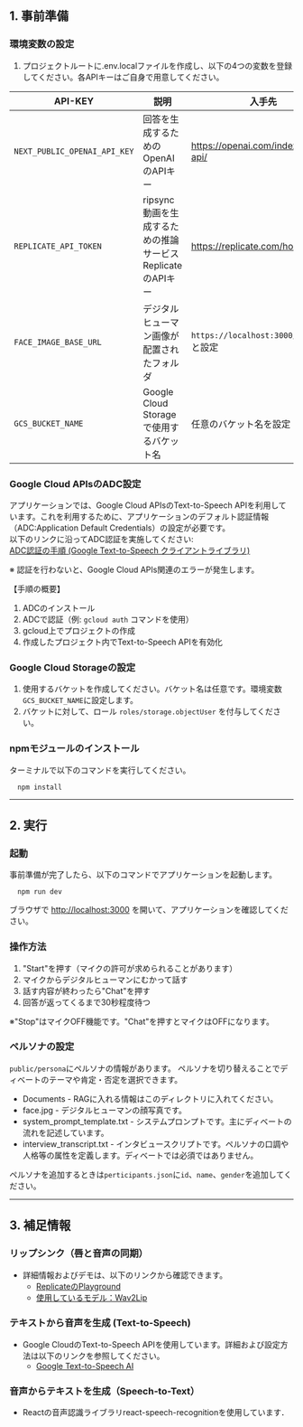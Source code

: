 ## 1. 事前準備

### 環境変数の設定

1. プロジェクトルートに.env.localファイルを作成し、以下の4つの変数を登録してください。各APIキーはご自身で用意してください。

| API-KEY | 説明 | 入手先 |
| --- | --- | --- |
|`NEXT_PUBLIC_OPENAI_API_KEY` | 回答を生成するためのOpenAIのAPIキー | https://openai.com/index/openai-api/ |
| `REPLICATE_API_TOKEN` | ripsync動画を生成するための推論サービスReplicateのAPIキー | https://replicate.com/home |
| `FACE_IMAGE_BASE_URL` | デジタルヒューマン画像が配置されたフォルダ | `https://localhost:3000/persona`と設定 |
| `GCS_BUCKET_NAME` | Google Cloud Storageで使用するバケット名 | 任意のバケット名を設定 |

### Google Cloud APIsのADC設定

アプリケーションでは、Google Cloud APIsのText-to-Speech APIを利用しています。これを利用するために、アプリケーションのデフォルト認証情報（ADC:Application Default Credentials）の設定が必要です。  
以下のリンクに沿ってADC認証を実施してください:  
[ADC認証の手順 (Google Text-to-Speech クライアントライブラリ)](https://cloud.google.com/text-to-speech/docs/libraries?hl=ja#client-libraries-install-nodejs)

※ 認証を行わないと、Google Cloud APIs関連のエラーが発生します。

【手順の概要】

1. ADCのインストール  
2. ADCで認証（例: `gcloud auth` コマンドを使用）  
3. gcloud上でプロジェクトの作成  
4. 作成したプロジェクト内でText-to-Speech APIを有効化

### Google Cloud Storageの設定

1. 使用するバケットを作成してください。バケット名は任意です。環境変数`GCS_BUCKET_NAME`に設定します。
2. バケットに対して、ロール `roles/storage.objectUser` を付与してください。

### npmモジュールのインストール

ターミナルで以下のコマンドを実行してください。
```
  npm install
```

---

## 2. 実行
### 起動
事前準備が完了したら、以下のコマンドでアプリケーションを起動します。
```
  npm run dev
```
ブラウザで [http://localhost:3000](http://localhost:3000) を開いて、アプリケーションを確認してください。

### 操作方法
1. "Start"を押す（マイクの許可が求められることがあります）
2. マイクからデジタルヒューマンにむかって話す
3.  話す内容が終わったら"Chat"を押す
4. 回答が返ってくるまで30秒程度待つ

※"Stop"はマイクOFF機能です。"Chat"を押すとマイクはOFFになります。

### ペルソナの設定
`public/persona`にペルソナの情報があります。
ペルソナを切り替えることでディベートのテーマや肯定・否定を選択できます。
- Documents - RAGに入れる情報はこのディレクトリに入れてください。
- face.jpg - デジタルヒューマンの顔写真です。
- system_prompt_template.txt - システムプロンプトです。主にディベートの流れを記述しています。
- interview_transcript.txt - インタビュースクリプトです。ペルソナの口調や人格等の属性を定義します。ディベートでは必須ではありません。

ペルソナを追加するときは`perticipants.json`に`id`、`name`、`gender`を追加してください。

---

## 3. 補足情報

### リップシンク（唇と音声の同期）

- 詳細情報およびデモは、以下のリンクから確認できます。
  - [ReplicateのPlayground](https://replicate.com/devxpy/cog-wav2lip)
  - [使用しているモデル：Wav2Lip](https://github.com/Rudrabha/Wav2Lip?tab=readme-ov-file)

### テキストから音声を生成 (Text-to-Speech)

- Google CloudのText-to-Speech APIを使用しています。詳細および設定方法は以下のリンクを参照してください。
  - [Google Text-to-Speech AI](https://cloud.google.com/text-to-speech?hl=ja)

### 音声からテキストを生成（Speech-to-Text）
- Reactの音声認識ライブラリreact-speech-recognitionを使用しています．
